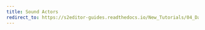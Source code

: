 ```yaml
---
title: Sound Actors
redirect_to: https://s2editor-guides.readthedocs.io/New_Tutorials/04_Data_Editor/063_Sound_Actors
---
```

